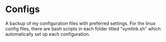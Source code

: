 # Configs
A backup of my configuration files with preferred settings.
For the linux config files, there are bash scripts in each folder titled "symlink.sh" which automatically set up each configuration. 
